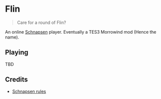 # Flin

> Care for a round of Flin?

An online [Schnapsen](https://de.wikipedia.org/wiki/Schnapsen) player.
Eventually a TES3 Morrowind mod (Hence the name).

## Playing

TBD

## Credits

- [Schnapsen rules](https://www.piatnik.com/uploads/media/default/0001/05/0935af7d1e0d7cfe5b0bbcfd0a01aaa71adc5d3d.pdf)